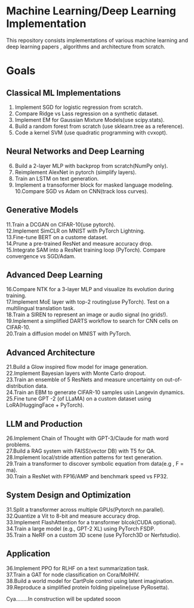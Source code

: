 # **Machine Learning/Deep Learning Implementation**

This repository consists implementations of various machine learning and deep learning papers , algorithms and architecture from scratch.

# **Goals**
## **Classical ML Implementations** <br>
1. Implement SGD for logistic regression from scratch.<br>
2. Compare Ridge vs Lass regression on a synthetic dataset.<br>
3. Implement EM for Gaussian Mixture Models(use scipy.stats).<br>
4. Build a random forest from scratch (use sklearn.tree as a reference).<br>
5. Code a kernel SVM (use quadratic programming with cvxopt).<br>
## **Neural Networks and Deep Learning**
6. Build a 2-layer MLP with backprop from scratch(NumPy only).<br>
7. Reimplement AlexNet in pytorch (simplify layers).<br>
8. Train an LSTM on text generation.<br>
9. Implement a transoformer block for masked language modeling.<br>
10.Compare SGD vs Adam on CNN(track loss curves).<br>
## **Generative Models**
11.Train a DCGAN on CIFAR-10(use pytorch).<br>
12.Implement SimCLR on MNIST with PyTorch Lightning.<br>
13.Fine-tune BERT on a custome dataset.<br>
14.Prune a pre-trained ResNet and measure accuracy drop.<br>
15.Integrate SAM into a ResNet training loop (PyTorch). Compare convergence vs SGD/Adam.<br>
## **Advanced Deep Learning**
16.Compare NTK for a 3-layer MLP and visualize its evolution during training.<br>
17.Implement MoE layer with top-2 routing(use PyTorch). Test on a multilingual translation task.<br>
18.Train a SIREN to represent an image or audio signal (no grids!).<br>
19.Implement a simplified DARTS workflow to search for CNN cells on CIFAR-10.<br>
20.Train a diffusion model on MNIST with PyTorch.<br>
## **Advanced Architecture**
21.Build a Glow inspired flow model for image generation.<br>
22.Implement Bayesian layers with Monte Carlo dropout.<br>
23.Train an ensemble of 5 ResNets and measure uncertainty on out-of-distribution data.<br>
24.Train an EBM to generate CIFAR-10 samples usin Langevin dynamics.<br>
25.Fine tune GPT -2 (of LLaMA) on a custom dataset using LoRA(HuggingFace + PyTorch).<br>
## **LLM and Production**
26.Implement Chain of Thought with GPT-3/Claude for math word problems.<br>
27.Build a RAG system with FAISS(vector DB) with T5 for QA.<br>
28.Implement local/stride attention patterns for text generation.<br>
29.Train a transformer to discover symbolic equation from data(e.g , F = ma).<br>
30.Train a ResNet with FP16/AMP and benchmark speed vs FP32.<br>
## **System Design and Optimization**
31.Split a transformer across multiple GPUs(Pytorch nn.parallel).<br>
32.Quantize a Vit to 8-bit and measure accuracy drop.<br>
33.Implement FlashAttention for a transformer blcok(CUDA optional).<br>
34.Train a large model (e.g., GPT-2 XL) using PyTorch FSDP.<br>
35.Train a NeRF on a custom 3D scene (use PyTorch3D or Nerfstudio).<br>
## **Application**
36.Implement PPO for RLHF on a text summarization task.<br>
37.Train a GAT for node classification on Cora/MolHIV.<br>
38.Build a world model for CartPole control using latent imagination.<br>
39.Reproduce a simplified protein folding pipeline(use PyRosetta).<br>



Cya........In construction will be updated sooon
